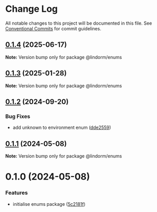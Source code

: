 # Change Log

All notable changes to this project will be documented in this file.
See [Conventional Commits](https://conventionalcommits.org) for commit guidelines.

## [0.1.4](https://github.com/lindorm-io/monorepo/compare/@lindorm/enums@0.1.3...@lindorm/enums@0.1.4) (2025-06-17)

**Note:** Version bump only for package @lindorm/enums

## [0.1.3](https://github.com/lindorm-io/monorepo/compare/@lindorm/enums@0.1.2...@lindorm/enums@0.1.3) (2025-01-28)

**Note:** Version bump only for package @lindorm/enums

## [0.1.2](https://github.com/lindorm-io/monorepo/compare/@lindorm/enums@0.1.1...@lindorm/enums@0.1.2) (2024-09-20)

### Bug Fixes

- add unknown to environment enum ([dde2559](https://github.com/lindorm-io/monorepo/commit/dde255970e92c5f790972e8521b5e6be9a1fbf49))

## [0.1.1](https://github.com/lindorm-io/monorepo/compare/@lindorm/enums@0.1.0...@lindorm/enums@0.1.1) (2024-05-08)

**Note:** Version bump only for package @lindorm/enums

# 0.1.0 (2024-05-08)

### Features

- initialise enums package ([5c2181f](https://github.com/lindorm-io/monorepo/commit/5c2181f4a2bc75c8c6e99fef71141af529cb0275))
